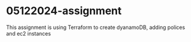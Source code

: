 # 05122024-assignment

This assignment is using Terraform to create dyanamoDB, adding polices and ec2 instances
